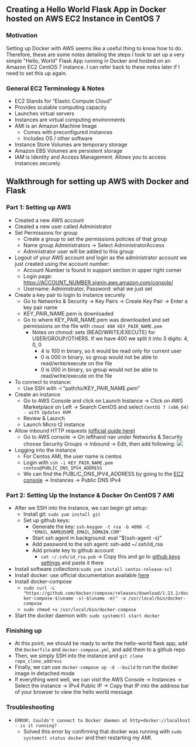 ## Creating a Hello World Flask App in Docker hosted on AWS EC2 Instance in CentOS 7

### Motivation 
Setting up Docker with AWS seems like a useful thing to know how to do. Therefore, these are some notes detailing the steps I took to set up a very simple "Hello, World" Flask App running in Docker and hosted on an Amazon EC2 CentOS 7 instance. I can refer back to these notes later if I need to set this up again.

### General EC2 Terminology & Notes
* EC2 Stands for “Elastic Compute Cloud”
* Provides scalable computing capacity
* Launches virtual servers
* Instances are virtual computing environments
* AMI is an Amazon Machine Image
  * Comes with preconfigured instances 
  * Includes OS / other software
* Instance Store Volumes are temporary storage
* Amazon EBS Volumes are persistent storage
* IAM is Identity and Access Management. Allows you to access instances securely.

## Walkthrough for setting up AWS with Docker and Flask

### Part 1: Setting up AWS 
* Created a new AWS account
* Created a new user called Administrator
* Set Permissions for group
  * Create a group to set the permissions policies of that group
  * Name group Administrators → Select AdministratorAccess
  * Administrator user will be added to this group
* Logout of your AWS account and login as the administrator account we just created using the account number: 
  * Account Number is found in support section in upper right corner
  * Login page: https://ACCOUNT_NUMBER.signin.aws.amazon.com/console/
  * Username: Administrator, Password: what we just set
* Create a key pair to login to instance securely
  * Go to Networks & Security → Key Pairs → Create Key Pair → Enter a key pair name
  * KEY_PAIR_NAME.pem is downloaded
  * Go to where KEY_PAIR_NAME.pem was downloaded and set permissions on the file with `chmod 400 KEY_PAIR_NAME.pem`
    * Notes on chmod: sets (READ/WRITE/EXECUTE) for USER/GROUP/OTHERS. If we have 400 we split it into 3 digits: 4, 0, 0
      * 4 is 100 in binary, so it would be read only for current user
      * 0 is 000 in binary, so group would not be able to read/write/execute on the file
      * 0 is 000 in binary, so group would not be able to read/write/execute on the file
* To connect to instance:
  * Use SSH with -i “path/to/KEY_PAIR_NAME.pem”
* Create an instance
  * Go to AWS Console and click on Launch Instance → Click on AWS Marketplace on Left → Search CentOS and select `CentOS 7 (x86_64) - with Updates HVM`
  * Review & Launch
  * Launch Micro t2 instance
* Allow inbound HTTP requests [(official guide here)](https://docs.aws.amazon.com/AWSEC2/latest/UserGuide/authorizing-access-to-an-instance.html)
  * Go to AWS console → On lefthand nav under Networks & Security choose Security Groups → Inbound → Edit, then add following:
  ![](https://i.imgur.com/WYEN75N.png)
* Logging into the instance
  * For Centos AMI, the user name is centos
  * Login with `ssh -i KEY_PAIR_NAME.pem centos@PUBLIC_DNS_IPV4_ADDRESS`
  * We can find the PUBLIC_DNS_IPV4_ADDRESS by going to the [EC2 console](https://us-east-2.console.aws.amazon.com/ec2/v2/home?region=us-east-2) → Instances → Public DNS IPv4
  

### Part 2: Setting Up the Instance & Docker On CentOS 7 AMI
* After we SSH into the instance, we can begin git setup:
  * Install git: `sudo yum install git`
  * Set up github keys: 
    * Generate the key: `ssh-keygen -t rsa -b 4096 -C "EMAIL_NAME@SOME_EMAIL_DOMAIN.COM"`
    * Start ssh agent in background: eval "$(ssh-agent -s)"
    * Add password to the ssh agent: ssh-add ~/.ssh/id_rsa
    * Add private key to github account
      * `cat ~/.ssh/id_rsa.pub` → Copy this and go to [github keys settings](https://github.com/settings/keys) and paste it there
* Install software collections:`sudo yum install centos-release-scl`
* Install docker: use official documentation available [here](https://docs.docker.com/install/linux/docker-ce/centos/)
* Install docker-compose
  * `sudo curl -L "https://github.com/docker/compose/releases/download/1.23.2/docker-compose-$(uname -s)-$(uname -m)" -o /usr/local/bin/docker-compose`
  * `sudo chmod +x /usr/local/bin/docker-compose`
* Start the docker daemon with: `sudo systemctl start docker`

### Finishing up
* At this point, we should be ready to write the hello-world flask app, add the `Dockerfile` and `docker-compose.yml`, and add them to a github repo
* Then, we simply SSH into the instance and `git clone repo_clone_address` 
* Finally, we can use `docker-compose up -d --build` to run the docker image in detached mode
* If everything went well, we can visit the AWS Console → Instances → Select the instance → IPv4 Public IP → Copy that IP into the address bar of your browser to view the hello world message

### Troubleshooting
* `ERROR: Couldn't connect to Docker daemon at http+docker://localhost - is it running?`
  * Solved this error by confirming that docker was running with `sudo systemctl status docker` and then restarting my AMI.
